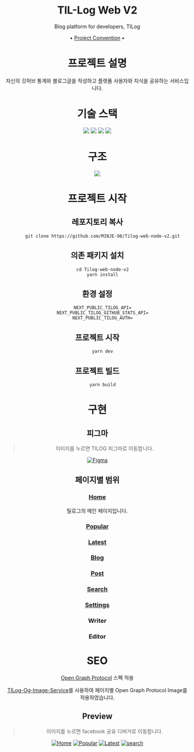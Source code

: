 <div align="center">

# TIL-Log Web V2

Blog platform for developers, TILog

•
[Project Convention](https://github.com/TIL-Log-lab/Tilog-web-node-v2/discussions/3) •

# 프로젝트 설명

자신의 깃허브 통계와 블로그글을 작성하고 플렛폼 사용자와 지식을 공유하는 서비스입니다.

# 기술 스택

<img src="https://img.shields.io/badge/Typescript-3178C6?style=flat-square&logo=Typescript&logoColor=white"/>
<img src="https://img.shields.io/badge/Next-black?style=flat-square&logo=next.js&logoColor=white"/>
<img src="https://img.shields.io/badge/Tailwind-06B6D4?style=flat-square&logo=Tailwind%20CSS&logoColor=white"/>
<img src="https://img.shields.io/badge/React%20Query-FF4154?style=flat-square&logo=React%20Query&logoColor=white"/>

# 구조

<img src="https://static.tilog.link/Web%20App%20Reference%20Architecture.png"/>

# 프로젝트 시작

## 레포지토리 복사

```
    git clone https://github.com/MINJE-98/Tilog-web-node-v2.git
```

## 의존 패키지 설치

```
    cd Tilog-web-node-v2
    yarn install
```

## 환경 설정

```
    NEXT_PUBLIC_TILOG_API=
    NEXT_PUBLIC_TILOG_GITHUB_STATS_API=
    NEXT_PUBLIC_TILOG_AUTH=
```

## 프로젝트 시작

```
    yarn dev
```

## 프로젝트 빌드

```
    yarn build
```

# 구현

## 피그마

> 이미지를 누르면 TILOG 피그마로 이동합니다.

[![Figma](https://static.tilog.link/tilog-figma.png)](https://www.figma.com/file/JDOSQu4FYvDXD2iQS9AsKF/TILOG)

## 페이지별 범위

### [Home](https://www.tilog.link/)

틸로그의 메인 페이지입니다.

### [Popular](https://www.tilog.link/popular)

### [Latest](https://www.tilog.link/latest)

### [Blog](https://www.tilog.link/blog/MINJE-98)

### [Post](https://www.tilog.link/post/1)

### [Search](https://www.tilog.link/search/?category=Typescript)

### [Settings](https://www.tilog.link/settings)

### Writer

### Editor

# SEO

[Open Graph Protocol](https://ogp.me/) 스펙 적용

[TILog-Og-Image-Service](https://www.github.com/MINJE-98/TILog-Og-Image-Service)를 사용하여 페이지별 Open Graph Protocol Image를 적용하였습니다.

## Preview

> 이미지를 누르면 facebook 공유 디버거로 이동합니다.

[![Home](https://static.tilog.link/home.png)](https://developers.facebook.com/tools/debug/?q=https%3A%2F%2Fwww.tilog.link)
[![Popular](https://static.tilog.link/popular.png)](https://developers.facebook.com/tools/debug/?q=https%3A%2F%2Fwww.tilog.link%2Fpopular)
[![Latest](https://static.tilog.link/latest.png)](https://developers.facebook.com/tools/debug/?q=https%3A%2F%2Fwww.tilog.link%2Flatest)
[![search](https://static.tilog.link/search.png)](https://developers.facebook.com/tools/debug/?q=https%3A%2F%2Fwww.tilog.link%2Fsearch%3Fcategory%3DTypescript)

</div>
